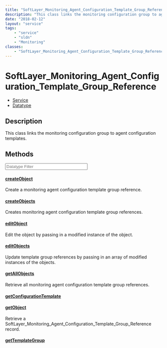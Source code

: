 ```yaml
---
title: "SoftLayer_Monitoring_Agent_Configuration_Template_Group_Reference"
description: "This class links the monitoring configuration group to agent configuration templates."
date: "2018-02-12"
layout: "service"
tags:
    - "service"
    - "sldn"
    - "Monitoring"
classes:
    - "SoftLayer_Monitoring_Agent_Configuration_Template_Group_Reference"
---
```

# SoftLayer_Monitoring_Agent_Configuration_Template_Group_Reference
<div id='service-datatype'>
    <ul id='sldn-reference-tabs'>
    <li id='service'> <a href='/reference/services/SoftLayer_Monitoring_Agent_Configuration_Template_Group_Reference' >Service</a></li>    <li id='datatype'> <a href='/reference/datatypes/SoftLayer_Monitoring_Agent_Configuration_Template_Group_Reference' >Datatype</a></li>
    </ul>
</div>

## Description
This class links the monitoring configuration group to agent configuration templates. 



        
<div id="properties" class="content service-content">

## Methods

<div class="view-filters">
    <div class="clearfix">
        <div class="search-input-box">
            <input placeholder="Datatype Filter" onkeyup="titleSearch(inputId='edit-combine', divId='method-div', elementClass='method-row')" 
                type="text" id="edit-combine" value="" size="30" maxlength="128" class="form-text">
        </div>
    </div>
</div>

#### [createObject](/reference/services/SoftLayer_Monitoring_Agent_Configuration_Template_Group_Reference/createObject)
Create a monitoring agent configuration template group reference.

#### [createObjects](/reference/services/SoftLayer_Monitoring_Agent_Configuration_Template_Group_Reference/createObjects)
Creates monitoring agent configuration template group references.

#### [editObject](/reference/services/SoftLayer_Monitoring_Agent_Configuration_Template_Group_Reference/editObject)
Edit the object by passing in a modified instance of the object.

#### [editObjects](/reference/services/SoftLayer_Monitoring_Agent_Configuration_Template_Group_Reference/editObjects)
Update template group references by passing in an array of modified instances of the objects. 

#### [getAllObjects](/reference/services/SoftLayer_Monitoring_Agent_Configuration_Template_Group_Reference/getAllObjects)
Retrieve all monitoring agent configuration template group references.

#### [getConfigurationTemplate](/reference/services/SoftLayer_Monitoring_Agent_Configuration_Template_Group_Reference/getConfigurationTemplate)


#### [getObject](/reference/services/SoftLayer_Monitoring_Agent_Configuration_Template_Group_Reference/getObject)
Retrieve a SoftLayer_Monitoring_Agent_Configuration_Template_Group_Reference record.

#### [getTemplateGroup](/reference/services/SoftLayer_Monitoring_Agent_Configuration_Template_Group_Reference/getTemplateGroup)


</div>

